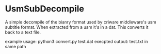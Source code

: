 # UsmSubDecompile
A simple decompile of the bianry format used by criware middleware's usm subtitle format. When extracted from a usm it's in a dat. This converts it back to a text file.

example usage: python3 convert.py test.dat
execpted output: test.txt in same path
